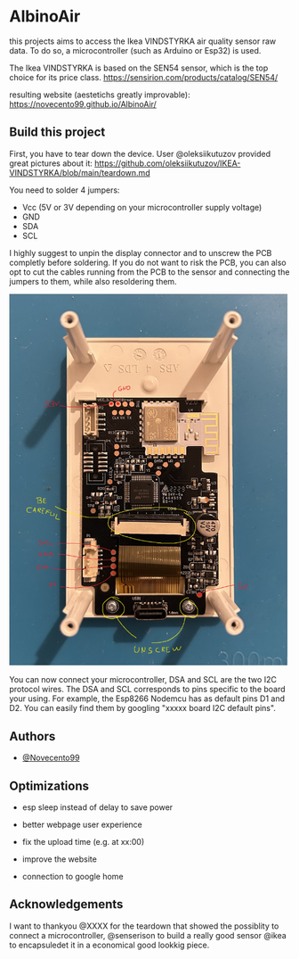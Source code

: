 # AlbinoAir

this projects aims to access the Ikea VINDSTYRKA air quality sensor raw data. 
To do so, a microcontroller (such as Arduino or Esp32) is used.

The Ikea VINDSTYRKA is based on the SEN54 sensor, which is the top choice for its price class.
https://sensirion.com/products/catalog/SEN54/

resulting website (aestetichs greatly improvable): https://novecento99.github.io/AlbinoAir/


## Build this project

First, you have to tear down the device. 
User @oleksiikutuzov provided great pictures about it: https://github.com/oleksiikutuzov/IKEA-VINDSTYRKA/blob/main/teardown.md

You need to solder 4 jumpers:
- Vcc (5V or 3V depending on your microcontroller supply voltage)
- GND
- SDA
- SCL

I highly suggest to unpin the display connector and to unscrew the PCB completly before soldering.
If you do not want to risk the PCB, you can also opt to cut the cables running from the PCB to the sensor and connecting the jumpers to them, while also resoldering them.

<img src="Images/PCB.jpeg" width="500px">

You can now connect your microcontroller, DSA and SCL are the two I2C protocol wires.
The DSA and SCL corresponds to pins specific to the board your using. 
For example, the Esp8266 Nodemcu has as default pins D1 and D2.
You can easily find them by googling "xxxxx board I2C default pins".




## Authors

- [@Novecento99](https://github.com/Novecento99/AlbinoAir/)


## Optimizations

- esp sleep instead of delay to save power
- better webpage user experience
- fix the upload time (e.g. at xx:00)
- improve the website

- connection to google home

## Acknowledgements

I want to thankyou @XXXX for the teardown that showed the possiblity to connect a microcontroller,
  @senserison to build a really good sensor 
@ikea to encapsuledet it in a economical good lookkig piece. 
